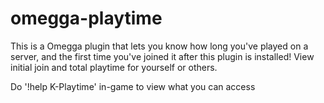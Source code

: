 # omegga-playtime
This is a Omegga plugin that lets you know how long you've played on a server, and the first time you've joined it after this plugin is installed!
View initial join and total playtime for yourself or others.

Do '!help K-Playtime' in-game to view what you can access
